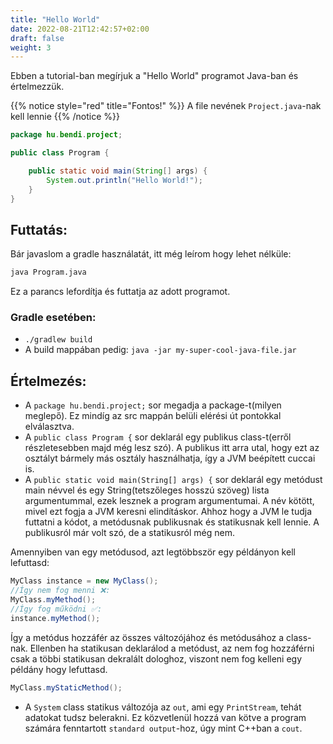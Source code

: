 ```yaml
---
title: "Hello World"
date: 2022-08-21T12:42:57+02:00
draft: false
weight: 3
---
```


Ebben a tutorial-ban megírjuk a "Hello World" programot Java-ban és értelmezzük.

{{% notice style="red" title="Fontos!" %}}
A file nevének ```Project.java```-nak kell lennie
{{% /notice %}}

```java
package hu.bendi.project;

public class Program {

    public static void main(String[] args) {
        System.out.println("Hello World!");
    }
}
```

## Futtatás:
Bár javaslom a gradle használatát, itt még leírom hogy lehet nélküle:
```bash
java Program.java
```
Ez a parancs lefordítja és futtatja az adott programot.
### Gradle esetében:
 - `./gradlew build`
 - A build mappában pedig: `java -jar my-super-cool-java-file.jar`

## Értelmezés:
 - A ```package hu.bendi.project;``` sor megadja a package-t(milyen meglepő). Ez mindíg az src mappán belüli elérési út pontokkal elválasztva.
 - A ```public class Program {``` sor deklarál egy publikus class-t(erről részletesebben majd még lesz szó). A publikus itt arra utal, hogy ezt az osztályt bármely más osztály használhatja, így a JVM beépített cuccai is.
 - A ```public static void main(String[] args) {``` sor deklarál egy metódust main névvel és egy String(tetszőleges hosszú szöveg) lista argumentummal, ezek lesznek a program argumentumai. A név kötött, mivel ezt fogja a JVM keresni elindításkor. Ahhoz hogy a JVM le tudja futtatni a kódot, a metódusnak publikusnak és statikusnak kell lennie. A publikusról már volt szó, de a statikusról még nem.

 Amennyiben van egy metódusod, azt legtöbbször egy példányon kell lefuttasd:
 ```java
 MyClass instance = new MyClass();
 //Így nem fog menni ❌:
 MyClass.myMethod();
 //Így fog működni ✅:
 instance.myMethod();
 ```
 Így a metódus hozzáfér az összes változójához és metódusához a class-nak. Ellenben ha statikusan deklarálod a metódust, az nem fog hozzáférni csak a többi statikusan dekralált dologhoz, viszont nem fog kelleni egy példány hogy lefuttasd.

 ```java
 MyClass.myStaticMethod();
 ```

 - A `System` class statikus változója az `out`, ami egy `PrintStream`, tehát adatokat tudsz belerakni. Ez közvetlenül hozzá van kötve a program számára fenntartott `standard output`-hoz, úgy mint C++ban a `cout`.
